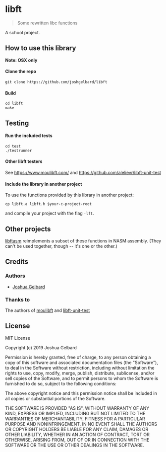 # libft
> Some rewritten libc functions

A school project.

## How to use this library

**Note: OSX only**

#### Clone the repo

```shell
git clone https://github.com/joshgelbard/libft
```

#### Build

```shell
cd libft
make
```

## Testing

#### Run the included tests

```shell
cd test
./testrunner
```

#### Other libft testers

See https://www.moulibft.com/ and https://github.com/alelievr/libft-unit-test

#### Include the library in another project

To use the functions provided by this library in another project:

```shell
cp libft.a libft.h $your-c-project-root
```

and compile your project with the flag `-lft`.

## Other projects

[libftasm](https://github.com/joshgelbard/libftasm) reimplements a subset of these functions in NASM assembly. (They can't be used together, though -- it's one or the other.)

## Credits

### Authors

* [Joshua Gelbard](https://github.com/joshgelbard)

### Thanks to

The authors of [moulibft](https://www.moulibft.com) and [libft-unit-test](https://github.com/alelievr/libft-unit-test)

## License

MIT License

Copyright (c) 2019 Joshua Gelbard

Permission is hereby granted, free of charge, to any person obtaining a copy
of this software and associated documentation files (the "Software"), to deal
in the Software without restriction, including without limitation the rights
to use, copy, modify, merge, publish, distribute, sublicense, and/or sell
copies of the Software, and to permit persons to whom the Software is
furnished to do so, subject to the following conditions:

The above copyright notice and this permission notice shall be included in all
copies or substantial portions of the Software.

THE SOFTWARE IS PROVIDED "AS IS", WITHOUT WARRANTY OF ANY KIND, EXPRESS OR
IMPLIED, INCLUDING BUT NOT LIMITED TO THE WARRANTIES OF MERCHANTABILITY,
FITNESS FOR A PARTICULAR PURPOSE AND NONINFRINGEMENT. IN NO EVENT SHALL THE
AUTHORS OR COPYRIGHT HOLDERS BE LIABLE FOR ANY CLAIM, DAMAGES OR OTHER
LIABILITY, WHETHER IN AN ACTION OF CONTRACT, TORT OR OTHERWISE, ARISING FROM,
OUT OF OR IN CONNECTION WITH THE SOFTWARE OR THE USE OR OTHER DEALINGS IN THE
SOFTWARE.
